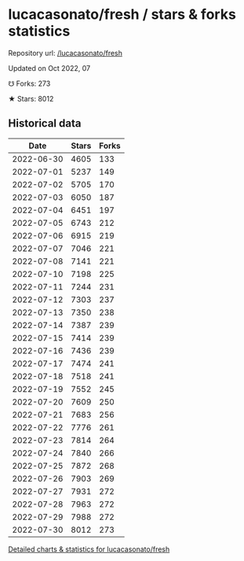# lucacasonato/fresh / stars & forks statistics

Repository url: [/lucacasonato/fresh](https://github.com/lucacasonato/fresh)

Updated on Oct 2022, 07

☋ Forks: 273

★ Stars: 8012

## Historical data
| Date | Stars | Forks |
|------|-------|-------|
| 2022-06-30 | 4605 | 133 | 
| 2022-07-01 | 5237 | 149 | 
| 2022-07-02 | 5705 | 170 | 
| 2022-07-03 | 6050 | 187 | 
| 2022-07-04 | 6451 | 197 | 
| 2022-07-05 | 6743 | 212 | 
| 2022-07-06 | 6915 | 219 | 
| 2022-07-07 | 7046 | 221 | 
| 2022-07-08 | 7141 | 221 | 
| 2022-07-10 | 7198 | 225 | 
| 2022-07-11 | 7244 | 231 | 
| 2022-07-12 | 7303 | 237 | 
| 2022-07-13 | 7350 | 238 | 
| 2022-07-14 | 7387 | 239 | 
| 2022-07-15 | 7414 | 239 | 
| 2022-07-16 | 7436 | 239 | 
| 2022-07-17 | 7474 | 241 | 
| 2022-07-18 | 7518 | 241 | 
| 2022-07-19 | 7552 | 245 | 
| 2022-07-20 | 7609 | 250 | 
| 2022-07-21 | 7683 | 256 | 
| 2022-07-22 | 7776 | 261 | 
| 2022-07-23 | 7814 | 264 | 
| 2022-07-24 | 7840 | 266 | 
| 2022-07-25 | 7872 | 268 | 
| 2022-07-26 | 7903 | 269 | 
| 2022-07-27 | 7931 | 272 | 
| 2022-07-28 | 7963 | 272 | 
| 2022-07-29 | 7988 | 272 | 
| 2022-07-30 | 8012 | 273 | 


[Detailed charts & statistics for lucacasonato/fresh](https://reviewgithub.com/rep/lucacasonato/fresh)

